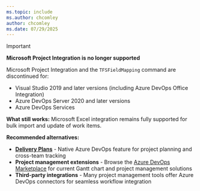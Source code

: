 ```yaml
---
ms.topic: include
ms.author: chcomley
author: chcomley 
ms.date: 07/29/2025
---
```


> [!IMPORTANT]
> **Microsoft Project Integration is no longer supported**
>
> Microsoft Project Integration and the `TFSFieldMapping` command are discontinued for:
> - Visual Studio 2019 and later versions (including Azure DevOps Office Integration)
> - Azure DevOps Server 2020 and later versions
> - Azure DevOps Services
>
> **What still works:** Microsoft Excel integration remains fully supported for bulk import and update of work items.
>
> **Recommended alternatives:**
> - **[Delivery Plans](../plans/review-team-plans.md)** - Native Azure DevOps feature for project planning and cross-team tracking
> - **Project management extensions** - Browse the [Azure DevOps Marketplace](https://marketplace.visualstudio.com/search?term=project%20management&target=AzureDevOps&category=Azure%20Boards&sortBy=Installs) for current Gantt chart and project management solutions
> - **Third-party integrations** - Many project management tools offer Azure DevOps connectors for seamless workflow integration
